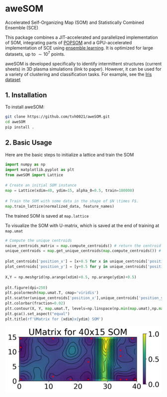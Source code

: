 # aweSOM

Accelerated Self-Organizing Map (SOM) and Statistically Combined Ensemble (SCE)

This package combines a JIT-accelerated and parallelized implementation of SOM, integrating parts of [POPSOM](https://github.com/njali2001/popsom) and a GPU-accelerated implementation of SCE using [ensemble learning](https://github.com/mkruuse/segmenting-turbulent-simulations-with-ensemble-learning). 
It is optimized for large datasets, up to $\sim 10^7$ points. 

aweSOM is developed specifically to identify intermittent structures (current sheets) in 3D plasma simulations (link to paper).
However, it can be used for a variety of clustering and classification tasks.
For example, see the [Iris dataset](examples/iris.ipynb)

## 1. Installation

To install aweSOM:

```bash
git clone https://github.com/tvh0021/aweSOM.git
cd aweSOM
pip install .
```

## 2. Basic Usage

Here are the basic steps to initialize a lattice and train the SOM

```python
import numpy as np
import matplotlib.pyplot as plt
from aweSOM import Lattice

# Create an initial SOM instance
map = Lattice(xdim=40, ydim=15, alpha_0=0.5, train=100000)

# Train the SOM with some data in the shape of $N \times F$.
map.train_lattice(normalized_data, feature_names)
```

The trained SOM is saved at  `map.lattice`

To visualize the SOM with U-matrix, which is saved at the end of training at `map.umat`

```python
# Compute the unique centroids
naive_centroids_matrix = map.compute_centroids() # return the centroid associated with each node
unique_centroids = map.get_unique_centroids(map.compute_centroids()) # return the indivual centroids

plot_centroids['position_x'] = [x+0.5 for x in unique_centroids['position_x']]
plot_centroids['position_y'] = [y+0.5 for y in unique_centroids['position_y']]

X,Y = np.meshgrid(np.arange(xdim)+0.5, np.arange(ydim)+0.5)

plt.figure(dpi=250)
plt.pcolormesh(map.umat.T, cmap='viridis')
plt.scatter(unique_centroids['position_x'],unique_centroids['position_y'], color='red', s=10)
plt.colorbar(fraction=0.02)
plt.contour(X, Y, map.umat.T, levels=np.linspace(np.min(map.umat),np.max(map.umat), 20), colors='black', alpha=0.5)
plt.gca().set_aspect("equal")
plt.title(rf'UMatrix for {xdim}x{ydim} SOM')
```
![U-matrix of a 40x15 SOM trained on Iris dataset](examples/umat.png)

